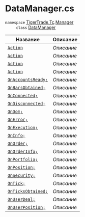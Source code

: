 
# DataManager.cs
`namespace` [TigerTrade.Tc](../../../TigerTrade.Tc.md).[Manager](../../../TigerTrade.Tc/Manager.md)  
&nbsp;&nbsp;&nbsp;&nbsp;&nbsp;&nbsp;&nbsp;&nbsp;&nbsp;`class` [DataManager](../DataManager.cs.md)

| Название | Описание |
| --- | --- |
| [`Action`](./События/Action.md) | *Описание* |
| [`Action`](./События/Action.md) | *Описание* |
| [`Action`](./События/Action.md) | *Описание* |
| [`Action`](./События/Action.md) | *Описание* |
| [`OnAccountsReady;`](./События/OnAccountsReady;.md) | *Описание* |
| [`OnBarsObtained;`](./События/OnBarsObtained;.md) | *Описание* |
| [`OnConnected;`](./События/OnConnected;.md) | *Описание* |
| [`OnDisconnected;`](./События/OnDisconnected;.md) | *Описание* |
| [`OnDom;`](./События/OnDom;.md) | *Описание* |
| [`OnError;`](./События/OnError;.md) | *Описание* |
| [`OnExecution;`](./События/OnExecution;.md) | *Описание* |
| [`OnInfo;`](./События/OnInfo;.md) | *Описание* |
| [`OnOrder;`](./События/OnOrder;.md) | *Описание* |
| [`OnOrderInfo;`](./События/OnOrderInfo;.md) | *Описание* |
| [`OnPortfolio;`](./События/OnPortfolio;.md) | *Описание* |
| [`OnPosition;`](./События/OnPosition;.md) | *Описание* |
| [`OnSecurity;`](./События/OnSecurity;.md) | *Описание* |
| [`OnTick;`](./События/OnTick;.md) | *Описание* |
| [`OnTicksObtained;`](./События/OnTicksObtained;.md) | *Описание* |
| [`OnUserDeal;`](./События/OnUserDeal;.md) | *Описание* |
| [`OnUserPosition;`](./События/OnUserPosition;.md) | *Описание* |
